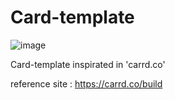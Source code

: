 # Card-template

![image](https://user-images.githubusercontent.com/75326612/163472614-4f8bcf84-14dc-48e4-a28a-0c2e1b2b2bb0.png)


Card-template inspirated in 'carrd.co'

reference site : https://carrd.co/build
